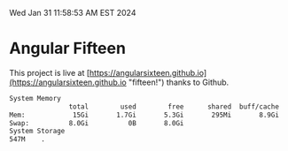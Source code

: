 Wed Jan 31 11:58:53 AM EST 2024

# Angular Fifteen


This project is live at [https://angularsixteen.github.io](https://angularsixteen.github.io "fifteen!") thanks to Github.

```bash
System Memory
               total        used        free      shared  buff/cache   available
Mem:            15Gi       1.7Gi       5.3Gi       295Mi       8.9Gi        13Gi
Swap:          8.0Gi          0B       8.0Gi
System Storage
547M	.
```
```bash
